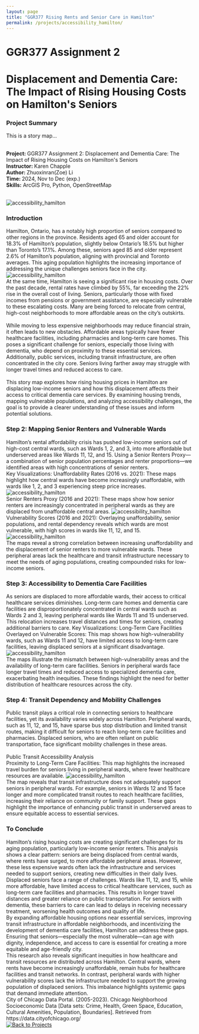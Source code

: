 ```yaml
---
layout: page
title: "GGR377 Rising Rents and Senior Care in Hamilton"
permalink: /projects/accessibility_hamilton/
---
```


<!-- Wrap the entire content in a project-container div -->
<div class="project-container">

  <h1 class="project-title">GGR377 Assignment 2</h1>
  <h1 class="project-title">Displacement and Dementia Care: The Impact of Rising Housing Costs on Hamilton's Seniors</h1>
  <h3 class="map-subtitle">Project Summary</h3>
  <t class="description">This is a story map... <br></t>

  <t class="description"><br><strong>Project: </strong>GGR377 Assignment 2: Displacement and Dementia Care: The Impact of Rising Housing Costs on Hamilton's Seniors</t>
  <t class="description"><br><strong>Instructor: </strong>Karen Chapple</t>
  <t class="description"><br><strong>Author: </strong>Zhuoxinran(Zoe) Li</t>
  <t class="description"><br><strong>Time: </strong>2024, Nov to Dec (exp.)</t>
  <t><br><strong>Skills:</strong> ArcGIS Pro, Python, OpenStreetMap<br><br></t>

  <!-- Embed ArcGIS Dashboard -->
  <div class="map-section">
      <img 
          class="map-image" 
          src="/assets/images/health_care.jpg" 
          alt="accessibility_hamilton"
      >
  </div>
  <!-- Dashboard Description -->
  <h3 class="map-subtitle">Introduction</h3>
  <div class="description">
      <d>Hamilton, Ontario, has a notably high proportion of seniors compared to other regions in the province. Residents aged 65 and older account for 18.3% of Hamilton’s population, slightly below Ontario’s 18.5% but higher than Toronto’s 17.1%. Among these, seniors aged 85 and older represent 2.6% of Hamilton’s population, aligning with provincial and Toronto averages. This aging population highlights the increasing importance of addressing the unique challenges seniors face in the city.</d>
      <img 
          class="map-image" 
          src="/assets/images/senior_compare.jpg" 
          alt="accessibility_hamilton"
      >
      <br>
      <d>At the same time, Hamilton is seeing a significant rise in housing costs. Over the past decade, rental rates have climbed by 55%, far exceeding the 22% rise in the overall cost of living. Seniors, particularly those with fixed incomes from pensions or government assistance, are especially vulnerable to these escalating costs. Many are being forced to relocate from central, high-cost neighborhoods to more affordable areas on the city’s outskirts.<br><br>
      While moving to less expensive neighborhoods may reduce financial strain, it often leads to new obstacles. Affordable areas typically have fewer healthcare facilities, including pharmacies and long-term care homes. This poses a significant challenge for seniors, especially those living with dementia, who depend on proximity to these essential services. Additionally, public services, including transit infrastructure, are often concentrated in the city core. Seniors living farther away may struggle with longer travel times and reduced access to care.<br><br>
      This story map explores how rising housing prices in Hamilton are displacing low-income seniors and how this displacement affects their access to critical dementia care services. By examining housing trends, mapping vulnerable populations, and analyzing accessibility challenges, the goal is to provide a clearer understanding of these issues and inform potential solutions.

</d>
  </div>
  <h3 class="map-subtitle">Step 2: Mapping Senior Renters and Vulnerable Wards</h3>
  <div class="description">
      <d>
      Hamilton’s rental affordability crisis has pushed low-income seniors out of high-cost central wards, such as Wards 1, 2, and 3, into more affordable but underserved areas like Wards 11, 12, and 15. Using a Senior Renters Proxy—a combination of senior population percentages and renter proportions—we identified areas with high concentrations of senior renters.<br></d>
      <d>Key Visualizations:</d>
      <d>Unaffordability Rates (2016 vs. 2021): These maps highlight how central wards have become increasingly unaffordable, with wards like 1, 2, and 3 experiencing steep price increases.</d>
      <img 
          class="map-image" 
          src="/assets/images/unaffordable_rate.jpg" 
          alt="accessibility_hamilton"
      >
      <br>
      <d>Senior Renters Proxy (2016 and 2021): These maps show how senior renters are increasingly concentrated in peripheral wards as they are displaced from unaffordable central areas.</d>
      <img 
          class="map-image" 
          src="/assets/images/senior_renter_proxy.jpg" 
          alt="accessibility_hamilton"
      >
      <br>
      <d>Vulnerability Scores (2016 and 2021): Overlaying unaffordability, senior populations, and rental dependency reveals which wards are most vulnerable, with high scores in wards like 11, 12, and 15.</d>
      <img 
          class="map-image" 
          src="/assets/images/vulnerable_score.jpg" 
          alt="accessibility_hamilton"
      >
      <br>
      <d>The maps reveal a strong correlation between increasing unaffordability and the displacement of senior renters to more vulnerable wards. These peripheral areas lack the healthcare and transit infrastructure necessary to meet the needs of aging populations, creating compounded risks for low-income seniors.
</d>
  </div>

  <h3 class="map-subtitle">Step 3: Accessibility to Dementia Care Facilities</h3>
  <div class="description">
      <d>
      As seniors are displaced to more affordable wards, their access to critical healthcare services diminishes. Long-term care homes and dementia care facilities are disproportionately concentrated in central wards such as Wards 2 and 3, leaving peripheral wards like Wards 11 and 15 underserved. This relocation increases travel distances and times for seniors, creating additional barriers to care.
      <d>Key Visualizations:</d>
      <d>Long-Term Care Facilities Overlayed on Vulnerable Scores: This map shows how high-vulnerability wards, such as Wards 11 and 12, have limited access to long-term care facilities, leaving displaced seniors at a significant disadvantage.</d>
      <img 
          class="map-image" 
          src="/assets/images/long_term_care.jpg" 
          alt="accessibility_hamilton"
      >
      <br>
      <d>The maps illustrate the mismatch between high-vulnerability areas and the availability of long-term care facilities. Seniors in peripheral wards face longer travel times and reduced access to specialized dementia care, exacerbating health inequities. These findings highlight the need for better distribution of healthcare resources across the city.

</d>
  </div>

  <h3 class="map-subtitle">Step 4: Transit Dependency and Mobility Challenges</h3>
  <div class="description">
      <d>
      Public transit plays a critical role in connecting seniors to healthcare facilities, yet its availability varies widely across Hamilton. Peripheral wards, such as 11, 12, and 15, have sparse bus stop distribution and limited transit routes, making it difficult for seniors to reach long-term care facilities and pharmacies. Displaced seniors, who are often reliant on public transportation, face significant mobility challenges in these areas.<br><br>
      Public Transit Accessibility Analysis<br>
      <d>Proximity to Long-Term Care Facilities: This map highlights the increased travel burden for seniors living in peripheral wards, where fewer healthcare resources are available.</d>
      <img 
          class="map-image" 
          src="/assets/images/bus.jpg" 
          alt="accessibility_hamilton"
      >
      <br>
      <d> The map reveals that transit infrastructure does not adequately support seniors in peripheral wards. For example, seniors in Wards 12 and 15 face longer and more complicated transit routes to reach healthcare facilities, increasing their reliance on community or family support. These gaps highlight the importance of enhancing public transit in underserved areas to ensure equitable access to essential services.
      </d>


</d>
  </div>

  <h3 class="map-subtitle">To Conclude</h3>
  <div class="description">
      <d>
      Hamilton’s rising housing costs are creating significant challenges for its aging population, particularly low-income senior renters. This analysis shows a clear pattern: seniors are being displaced from central wards, where rents have surged, to more affordable peripheral areas. However, these less expensive wards often lack the infrastructure and services needed to support seniors, creating new difficulties in their daily lives.<br>
      Displaced seniors face a range of challenges. Wards like 11, 12, and 15, while more affordable, have limited access to critical healthcare services, such as long-term care facilities and pharmacies. This results in longer travel distances and greater reliance on public transportation. For seniors with dementia, these barriers to care can lead to delays in receiving necessary treatment, worsening health outcomes and quality of life.<br>
      By expanding affordable housing options near essential services, improving transit infrastructure in affordable neighborhoods, and incentivizing the development of dementia care facilities, Hamilton can address these gaps. Ensuring that seniors—especially the most vulnerable—can age with dignity, independence, and access to care is essential for creating a more equitable and age-friendly city.<br>This research also reveals significant inequities in how healthcare and transit resources are distributed across Hamilton. Central wards, where rents have become increasingly unaffordable, remain hubs for healthcare facilities and transit networks. In contrast, peripheral wards with higher vulnerability scores lack the infrastructure needed to support the growing population of displaced seniors. This imbalance highlights systemic gaps that demand immediate attention.


</d>
  </div>


  <div class="description"><t>City of Chicago Data Portal. (2005-2023). Chicago Neighborhood Socioeconomic Data [Data sets: Crime, Health, Green Space, Education, Cultural Amenities, Population, Boundaries]. Retrieved from https://data.cityofchicago.org/</t>
  </div>
  <!-- Back to Projects Image Link -->
  <div class="back-to-projects">
      <a href="/projects/">
          <img src="/assets/images/back_button.png" alt="Back to Projects">
      </a>
  

</div>
